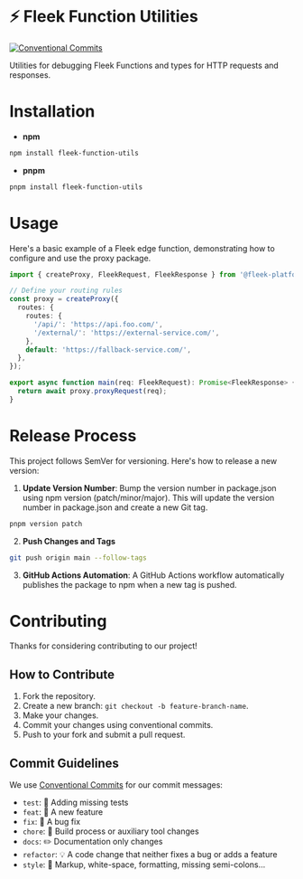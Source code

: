 # ⚡️ Fleek Function Utilities

[![Conventional Commits](https://img.shields.io/badge/Conventional%20Commits-1.0.0-blue.svg)](https://conventionalcommits.org)

Utilities for debugging Fleek Functions and types for HTTP requests and responses.

# Installation

- **npm**

```bash
npm install fleek-function-utils
```

- **pnpm**

```bash
pnpm install fleek-function-utils
```

# Usage

Here's a basic example of a Fleek edge function, demonstrating how to configure and use the proxy package.

```typescript
import { createProxy, FleekRequest, FleekResponse } from '@fleek-platform/proxy';

// Define your routing rules
const proxy = createProxy({
  routes: {
    routes: {
      '/api/': 'https://api.foo.com/',
      '/external/': 'https://external-service.com/',
    },
    default: 'https://fallback-service.com/',
  },
});

export async function main(req: FleekRequest): Promise<FleekResponse> {
  return await proxy.proxyRequest(req);
}
```

# Release Process

This project follows SemVer for versioning. Here's how to release a new version:

1. **Update Version Number**: Bump the version number in package.json using npm version (patch/minor/major). This will update the version number in package.json and create a new Git tag.

```bash
pnpm version patch
```

2. **Push Changes and Tags**

```bash
git push origin main --follow-tags
```

3. **GitHub Actions Automation**: A GitHub Actions workflow automatically publishes the package to npm when a new tag is pushed.

# Contributing

Thanks for considering contributing to our project!

## How to Contribute

1. Fork the repository.
2. Create a new branch: `git checkout -b feature-branch-name`.
3. Make your changes.
4. Commit your changes using conventional commits.
5. Push to your fork and submit a pull request.

## Commit Guidelines

We use [Conventional Commits](https://www.conventionalcommits.org/) for our commit messages:

- `test`: 💍 Adding missing tests
- `feat`: 🎸 A new feature
- `fix`: 🐛 A bug fix
- `chore`: 🤖 Build process or auxiliary tool changes
- `docs`: ✏️ Documentation only changes
- `refactor`: 💡 A code change that neither fixes a bug or adds a feature
- `style`: 💄 Markup, white-space, formatting, missing semi-colons...
